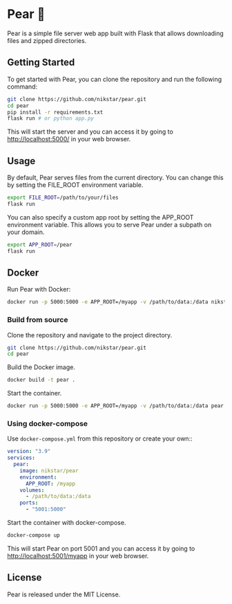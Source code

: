 # Pear 🍐

Pear is a simple file server web app built with Flask that allows downloading files and zipped directories.

## Getting Started

To get started with Pear, you can clone the repository and run the following command:

```sh
git clone https://github.com/nikstar/pear.git
cd pear
pip install -r requirements.txt
flask run # or python app.py
```

This will start the server and you can access it by going to <http://localhost:5000/> in your web browser.

## Usage

By default, Pear serves files from the current directory. You can change this by setting the FILE_ROOT environment variable.

```sh
export FILE_ROOT=/path/to/your/files
flask run
```

You can also specify a custom app root by setting the APP_ROOT environment variable. This allows you to serve Pear under a subpath on your domain.

```sh
export APP_ROOT=/pear
flask run
```

## Docker

Run Pear with Docker:

```sh
docker run -p 5000:5000 -e APP_ROOT=/myapp -v /path/to/data:/data nikstar/pear:latest
```

### Build from source

Clone the repository and navigate to the project directory.

```sh
git clone https://github.com/nikstar/pear.git
cd pear
```

Build the Docker image.

```sh
docker build -t pear .
```

Start the container.

```sh
docker run -p 5000:5000 -e APP_ROOT=/myapp -v /path/to/data:/data pear
```

### Using docker-compose

Use `docker-compose.yml` from this repository or create your own::

```yaml
version: "3.9"
services:
  pear:
    image: nikstar/pear 
    environment:
      APP_ROOT: /myapp
    volumes:
      - /path/to/data:/data
    ports:
      - "5001:5000"
```

Start the container with docker-compose.

```sh
docker-compose up
```

This will start Pear on port 5001 and you can access it by going to <http://localhost:5001/myapp> in your web browser.

## License

Pear is released under the MIT License.
